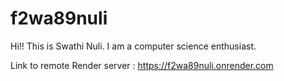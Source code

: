 # f2wa89nuli


Hi!! This is Swathi Nuli. I am a computer science enthusiast.

Link to remote Render server : https://f2wa89nuli.onrender.com
